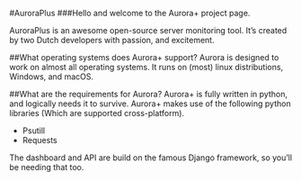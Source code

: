 #AuroraPlus
###Hello and welcome to the Aurora+ project page. 

AuroraPlus is an awesome open-source server monitoring tool. It’s created by two Dutch developers with passion, and excitement. 

##What operating systems does Aurora+ support?
Aurora is designed to work on almost all operating systems. It runs on (most) linux distributions, Windows, and macOS.

##What are the requirements for Aurora?
Aurora+ is fully written in python, and logically needs it to survive.
Aurora+ makes use of the following python libraries (Which are supported cross-platform).
   - Psutill
   - Requests

The dashboard and API are build on the famous Django framework, so you’ll be needing that too. 

